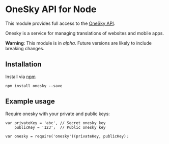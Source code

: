OneSky API for Node
===========

This module provides full access to the [OneSky API](http://developer.oneskyapp.com/api).

Onesky is a service for managing translations of websites and mobile apps. 

**Warning**: This module is in *alpha*. Future versions are likely to include breaking changes.

Installation
----------

Install via [npm](http://npmjs.org/)

    npm install onesky --save

Example usage
----------

Require onesky with your private and public keys:

    var privateKey = 'abc', // Secret onesky key
        publicKey = '123';  // Public onesky key

    var onesky = require('onesky')(privateKey, publicKey);
    
